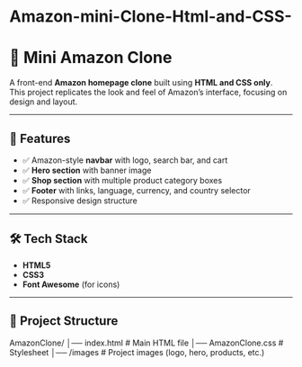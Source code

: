 # Amazon-mini-Clone-Html-and-CSS-
# 🛒 Mini Amazon Clone

A front-end **Amazon homepage clone** built using **HTML and CSS only**.  
This project replicates the look and feel of Amazon’s interface, focusing on design and layout.

---

## 🚀 Features
- ✅ Amazon-style **navbar** with logo, search bar, and cart  
- ✅ **Hero section** with banner image  
- ✅ **Shop section** with multiple product category boxes  
- ✅ **Footer** with links, language, currency, and country selector  
- ✅ Responsive design structure  

---

## 🛠️ Tech Stack
- **HTML5**  
- **CSS3**  
- **Font Awesome** (for icons)  

---

## 📂 Project Structure
AmazonClone/
│── index.html # Main HTML file
│── AmazonClone.css # Stylesheet
│── /images # Project images (logo, hero, products, etc.)
